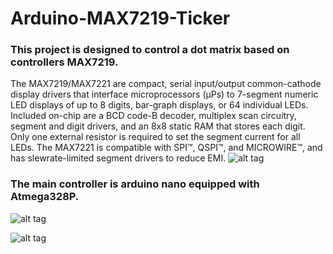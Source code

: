 # Arduino-MAX7219-Ticker
### This project is designed to control a dot matrix based on controllers MAX7219.
The MAX7219/MAX7221 are compact, serial input/output common-cathode display drivers that interface
microprocessors (µPs) to 7-segment numeric LED displays of up to 8 digits, bar-graph displays, or 64 individual LEDs. Included on-chip are a BCD code-B
decoder, multiplex scan circuitry, segment and digit
drivers, and an 8x8 static RAM that stores each digit.
Only one external resistor is required to set the segment current for all LEDs. The MAX7221 is compatible
with SPI™, QSPI™, and MICROWIRE™, and has slewrate-limited segment drivers to reduce EMI.
![alt tag](https://github.com/Thermazote/Arduino-MAX7219-Ticker/raw/develop/Pics/MAX7219_8x32LED.jpg)
### The main controller is arduino nano equipped with Atmega328P.
![alt tag](https://github.com/Thermazote/Arduino-MAX7219-Ticker/raw/develop/Pics/Arduino_NANO.jpg)

![alt tag](https://github.com/Thermazote/Arduino-MAX7219-Ticker/raw/develop/Pics/App_LOGO.png)

